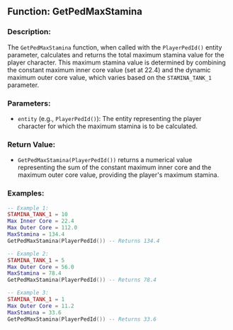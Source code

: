 ## Function: GetPedMaxStamina

### Description:
The `GetPedMaxStamina` function, when called with the `PlayerPedId()` entity parameter, calculates and returns the total maximum stamina value for the player character. This maximum stamina value is determined by combining the constant maximum inner core value (set at 22.4) and the dynamic maximum outer core value, which varies based on the `STAMINA_TANK_1` parameter.

### Parameters:
- `entity` (e.g., `PlayerPedId()`): The entity representing the player character for which the maximum stamina is to be calculated.

### Return Value:
- `GetPedMaxStamina(PlayerPedId())` returns a numerical value representing the sum of the constant maximum inner core and the maximum outer core value, providing the player's maximum stamina.

### Examples:
```lua
-- Example 1:
STAMINA_TANK_1 = 10
Max Inner Core = 22.4
Max Outer Core = 112.0
MaxStamina = 134.4
GetPedMaxStamina(PlayerPedId()) -- Returns 134.4

-- Example 2:
STAMINA_TANK_1 = 5
Max Outer Core = 56.0
MaxStamina = 78.4
GetPedMaxStamina(PlayerPedId()) -- Returns 78.4

-- Example 3:
STAMINA_TANK_1 = 1
Max Outer Core = 11.2
MaxStamina = 33.6
GetPedMaxStamina(PlayerPedId()) -- Returns 33.6
```
